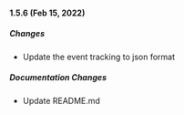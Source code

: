 #### 1.5.6 (Feb 15, 2022)
##### Changes

* Update the event tracking to json format

##### Documentation Changes

* Update README.md

